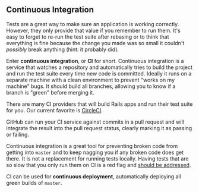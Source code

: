 ## Continuous Integration

Tests are a great way to make sure an application is working correctly. However,
they only provide that value if you remember to run them. It's easy to forget to
re-run the test suite after rebasing or to think that everything is fine because
the change you made was so small it couldn't *possibly* break anything (hint: it
probably did).

Enter **continuous integration**, or **CI** for short. Continuous integration is
a service that watches a repository and automatically tries to build the project
and run the test suite every time new code is committed. Ideally it runs on a
separate machine with a clean environment to prevent "works on my machine" bugs.
It should build all branches, allowing you to know if a branch is "green" before
merging it.

There are many CI providers that will build Rails apps and run their test suite
for you. Our current favorite is [CircleCI](https://circleci.com/).

GitHub can run your CI service against commits in a pull request and will
integrate the result into the pull request status, clearly marking it as passing
or failing.

Continuous integration is a great tool for preventing broken code from getting
into `master` and to keep nagging you if any broken code does get there. It is
not a replacement for running tests locally. Having tests that are so slow that
you only run them on CI is a red flag and [should be addressed](#slowtests).

CI can be used for **continuous deployment**, automatically deploying all green
builds of `master`.
